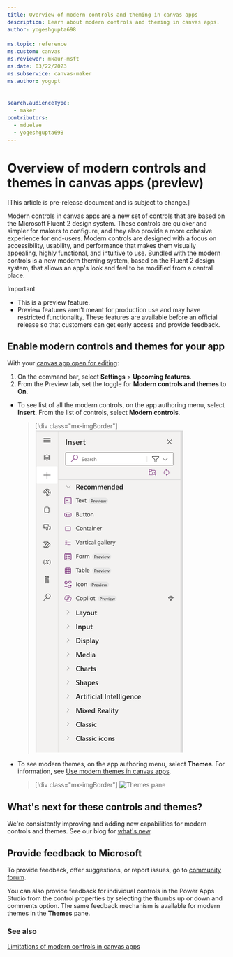 ```yaml
---
title: Overview of modern controls and theming in canvas apps
description: Learn about modern controls and theming in canvas apps.
author: yogeshgupta698

ms.topic: reference
ms.custom: canvas
ms.reviewer: mkaur-msft
ms.date: 03/22/2023
ms.subservice: canvas-maker
ms.author: yogupt


search.audienceType:
  - maker
contributors:
  - mduelae
  - yogeshgupta698
---
```


# Overview of modern controls and themes in canvas apps (preview)

[This article is pre-release document and is subject to change.]

Modern controls in canvas apps are a new set of controls that are based on the Microsoft Fluent 2 design system. These controls are quicker and simpler for makers to configure, and they also provide a more cohesive experience for end-users. Modern controls are designed with a focus on accessibility, usability, and performance that makes them visually appealing, highly functional, and intuitive to use. Bundled with the modern controls is a new modern theming system, based on the Fluent 2 design system, that allows an app's look and feel to be modified from a central place.  


> [!IMPORTANT]
> - This is a preview feature.
> - Preview features aren’t meant for production use and may have restricted functionality. These features are available before an official release so that customers can get early access and provide feedback.


## Enable modern controls and themes for your app
With your [canvas app open for editing](../../edit-app.md):
1. On the command bar, select **Settings** > **Upcoming features**.
2. From the Preview tab, set the toggle for **Modern controls and themes** to **On**.

- To see list of all the modern controls, on the app authoring menu, select **Insert**. From the list of controls, select **Modern controls**.

   > [!div class="mx-imgBorder"]
   > ![List of modern controls](media/modern-controls-list.png)

- To see modern themes, on the app authoring menu, select **Themes**. For information, see [Use modern themes in canvas apps](modern-theming.md).

   > [!div class="mx-imgBorder"]
   > ![Themes pane](media/modern-themes-pane.png)

## What's next for these controls and themes?
We're consistently improving and adding new capabilities for modern controls and themes. See our blog for [what's new](https://go.microsoft.com/fwlink/?linkid=2229189).
  
## Provide feedback to Microsoft

To provide feedback, offer suggestions, or report issues, go to [community forum](https://go.microsoft.com/fwlink/?linkid=2229838).

You can also provide feedback for individual controls in the Power Apps Studio from the control properties by selecting the thumbs up or down and comments option. The same feedback mechanism is available for modern themes in the **Themes** pane. 


### See also
[Limitations of modern controls in canvas apps](limitations-modern-controls.md)




